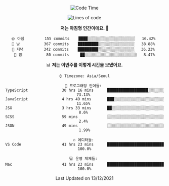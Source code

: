 <div align='center'>
 
<!--START_SECTION:waka-->
![Code Time](http://img.shields.io/badge/Code%20Time-886%20hrs%209%20mins-blue)

![Lines of code](https://img.shields.io/badge/%EC%A0%80%EB%8A%94%20%EC%97%AC%ED%83%9C%EA%B9%8C%EC%A7%80%20-122%20Thousand%20%EC%A4%84%EC%9D%98%20%EC%BD%94%EB%93%9C%EB%A5%BC%20%EC%9E%91%EC%84%B1%ED%96%88%EC%96%B4%EC%9A%94.-blue)

**저는 아침형 인간이에요. 🐤** 

```text
🌞 아침         155 commits    ████░░░░░░░░░░░░░░░░░░░░░   16.42% 
🌆 낮　         367 commits    █████████░░░░░░░░░░░░░░░░   38.88% 
🌃 저녁         342 commits    █████████░░░░░░░░░░░░░░░░   36.23% 
🌙 밤　         80 commits     ██░░░░░░░░░░░░░░░░░░░░░░░   8.47%

```


📊 **저는 이번주를 이렇게 시간을 보냈어요.** 

```text
⌚︎ Timezone: Asia/Seoul

💬 프로그래밍 언어들: 
TypeScript               30 hrs 16 mins      ██████████████████░░░░░░░   73.13% 
JavaScript               4 hrs 49 mins       ███░░░░░░░░░░░░░░░░░░░░░░   11.65% 
JSX                      3 hrs 33 mins       ██░░░░░░░░░░░░░░░░░░░░░░░   8.6% 
SCSS                     59 mins             ░░░░░░░░░░░░░░░░░░░░░░░░░   2.4% 
JSON                     49 mins             ░░░░░░░░░░░░░░░░░░░░░░░░░   1.99%

🔥 에디터들: 
VS Code                  41 hrs 23 mins      █████████████████████████   100.0%

💻 운영 체제들: 
Mac                      41 hrs 23 mins      █████████████████████████   100.0%

```


 Last Updated on 13/12/2021
<!--END_SECTION:waka-->
 </div>
<!---
Emewjin/Emewjin is a ✨ special ✨ repository because its `README.md` (this file) appears on your GitHub profile.
You can click the Preview link to take a look at your changes.
--->
